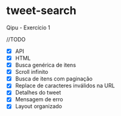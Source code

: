 # tweet-search
Qipu - Exercício 1

//TODO
- [x] API
- [x] HTML
- [x] Busca genérica de itens
- [x] Scroll infinito
- [x] Busca de itens com paginação
- [x] Replace de caracteres inválidos na URL
- [x] Detalhes do tweet
- [x] Mensagem de erro
- [x] Layout organizado